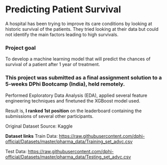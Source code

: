 # Predicting Patient Survival

A hospital has been trying to improve its care conditions by looking at historic survival of the patients. They tried looking at their data but could not identify the main factors leading to high survivals.

### Project goal
To develop a machine learning model that will predict the chances of survival of a patient after 1 year of treatment.


### This project was submitted as a final assignment solution to a 5-weeks DPhi Bootcamp (India), held remotely. 
Performed Exploratory Data Analysis (EDA), applied several feature engineering techniques and finetuned the XGBoost model used.

Result is, **I ranked 1st position** on the leaderboard containing the submissions of several other participants.

Original Dataset Source: Kaggle

**Dataset links**
Train Data: https://raw.githubusercontent.com/dphi-official/Datasets/master/pharma_data/Training_set_advc.csv

Test Data: https://raw.githubusercontent.com/dphi-official/Datasets/master/pharma_data/Testing_set_advc.csv